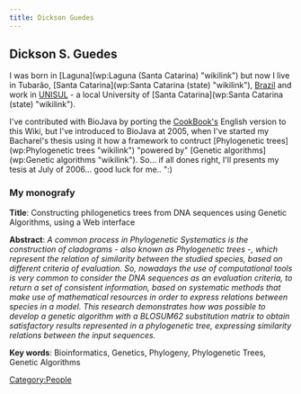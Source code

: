```yaml
---
title: Dickson Guedes
---
```


Dickson S. Guedes
-----------------

I was born in [Laguna](wp:Laguna (Santa Catarina) "wikilink") but now I
live in Tubarão, [Santa Catarina](wp:Santa Catarina (state) "wikilink"),
[Brazil](wp:Brazil "wikilink") and work in
[UNISUL](http://www.unisul.br) - a local University of [Santa
Catarina](wp:Santa Catarina (state) "wikilink").

I've contributed with BioJava by porting the
[CookBook's](Biojava:Cookbook "wikilink") English version to this Wiki,
but I've introduced to BioJava at 2005, when I've started my Bacharel's
thesis using it how a framework to contruct [Phylogenetic
trees](wp:Phylogenetic trees "wikilink") "powered by" [Genetic
algorithms](wp:Genetic algorithms "wikilink"). So... if all dones right,
I'll presents my tesis at July of 2006... good luck for me.. ":)

### My monografy

**Title**: Constructing philogenetics trees from DNA sequences using
Genetic Algorithms, using a Web interface

**Abstract**: *A common process in Phylogenetic Systematics is the
construction of cladograms - also known as Phylogenetic trees -, which
represent the relation of similarity between the studied species, based
on different criteria of evaluation. So, nowadays the use of
computational tools is very common to consider the DNA sequences as an
evaluation criteria, to return a set of consistent information, based on
systematic methods that make use of mathematical resources in order to
express relations between species in a model. This research demonstrates
how was possible to develop a genetic algorithm with a BLOSUM62
substitution matrix to obtain satisfactory results represented in a
phylogenetic tree, expressing similarity relations between the input
sequences.*

**Key words**: Bioinformatics, Genetics, Phylogeny, Phylogenetic Trees,
Genetic Algorithms

<Category:People>
